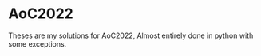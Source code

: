 # AoC2022
Theses are my solutions for AoC2022, Almost entirely done in python with some exceptions.
